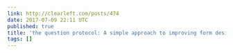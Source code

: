 ```yaml
---
link: http://clearleft.com/posts/474
date: 2017-07-09 22:11 UTC
published: true
title: 'the question protocol: A simple approach to improving form design'
tags: []
---
```




